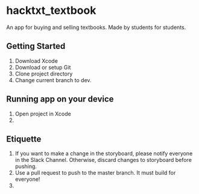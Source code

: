 # hacktxt_textbook

An app for buying and selling textbooks. Made by students for students.

## Getting Started

1. Download Xcode
2. Download or setup Git
3. Clone project directory
4. Change current branch to dev.

## Running app on your device
1. Open project in Xcode
2.

## Etiquette
1. If you want to make a change in the storyboard, please notify everyone in the Slack Channel. Otherwise, discard changes to storyboard before pushing.
2. Use a pull request to push to the master branch. It must build for everyone!
3.
